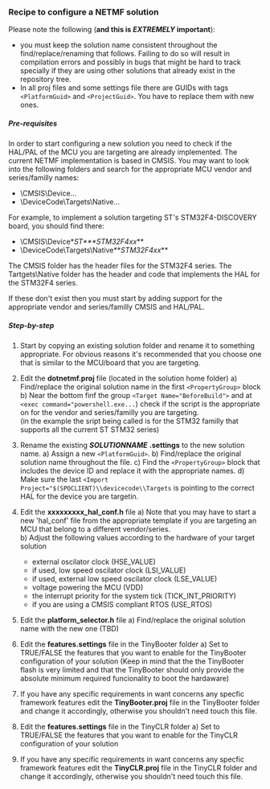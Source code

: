### Recipe to configure a NETMF solution ###

Please note the following (**and this is _EXTREMELY_ important**): 
- you must keep the solution name consistent throughout the find/replace/renaming that follows. Failing to do so will result in compilation errors and possibly in bugs that might be hard to track specially if they are using other solutions that already exist in the repository tree.
- In all proj files and some settings file there are GUIDs with tags ```<PlatformGuid>``` and ```<ProjectGuid>```. You have to replace them with new ones.   


##### Pre-requisites #####

In order to start configuring a new solution you need to check if the HAL/PAL of the MCU you are targeting are already implemented.
The current NETMF implementation is based in CMSIS. You may want to look into the following folders and search for the appropriate MCU vendor and series/familly names:
- \CMSIS\Device\...
- \DeviceCode\Targets\Native\...

For example, to implement a solution targeting ST's STM32F4-DISCOVERY board, you should find there:
- \CMSIS\Device\**_ST_**\**_STM32F4xx_**
- \DeviceCode\Targets\Native\**_STM32F4xx_**

The CMSIS folder has the header files for the STM32F4 series.
The Tartgets\Native folder has the header and code that implements the HAL for the STM32F4 series.

If these don't exist then you must start by adding support for the appropriate vendor and series/familly CMSIS and HAL/PAL.

##### Step-by-step #####

1. Start by copying an existing solution folder and rename it to something appropriate. For obvious reasons it's recommended that you choose one that is similar to the MCU/board that you are targeting. 

2.  Edit the **dotnetmf.proj** file (located in the solution home folder)
  a) Find/replace the original solution name in the first ```<PropertyGroup>``` block
  b) Near the bottom finf the group ```<Target Name="BeforeBuild">``` and at ```<exec command="powershell.exe...```) check if the script is the appropriate on for the vendor and series/familly you are targeting.  
  (in the example the sript being called is for the STM32 familly that supports all the current ST STM32 series)
  
3. Rename the existing **_SOLUTIONNAME_** **.settings** to the new solution name.
  a) Assign a new ```<PlatformGuid>```.
  b) Find/replace the original solution name throughout the file.
  c) Find the ```<PropertyGroup>``` block that includes the device ID and replace it with the appropriate names.
  d) Make sure the last ```<Import Project="$(SPOCLIENT)\\devicecode\\Targets``` is pointing to the correct HAL for the device you are targetin.
  
4. Edit the **xxxxxxxxx_hal_conf.h** file
  a) Note that you may have to start a new 'hal_conf' file from the appropriate template if you are targeting an MCU that belong to a different vendor/series.  
  b) Adjust the following values according to the hardware of your target solution
    * external oscilator clock (HSE_VALUE)
    * if used, low speed oscilator clock (LSI_VALUE) 
    * if used, external low speed oscilator clock (LSE_VALUE)
    * voltage powering the MCU (VDD) 
    * the interrupt priority for the system tick (TICK_INT_PRIORITY)
    * if you are using a CMSIS compliant RTOS (USE_RTOS)

5. Edit the **platform_selector.h** file
  a) Find/replace the original solution name with the new one
  (TBD)
  
6. Edit the **features.settings** file in the TinyBooter folder
  a) Set to TRUE/FALSE the features that you want to enable for the TinyBooter configuration of your solution
  (Keep in mind that the the TinyBooter flash is very limited and that the TinyBooter should only provide the absolute minimum required funcionality to boot the hardaware) 

7. If you have any specific requirements in want concerns any specfic framework features edit the **TinyBooter.proj** file in the TinyBooter folder and change it accordingly, otherwise you shouldn't need touch this file. 
  
8. Edit the **features.settings** file in the TinyCLR folder
  a) Set to TRUE/FALSE the features that you want to enable for the TinyCLR configuration of your solution   

9. If you have any specific requirements in want concerns any specfic framework features edit the **TinyCLR.proj** file in the TinyCLR folder and change it accordingly, otherwise you shouldn't need touch this file.
 